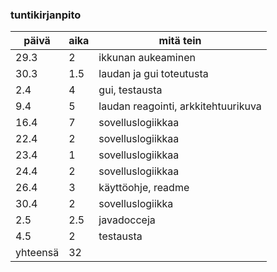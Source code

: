 ### tuntikirjanpito

päivä | aika | mitä tein
------------ | ------------ | ------------
29.3 | 2 | ikkunan aukeaminen
30.3 | 1.5 | laudan ja gui toteutusta
2.4 | 4 | gui, testausta
9.4 | 5 | laudan reagointi, arkkitehtuurikuva
16.4 | 7 | sovelluslogiikkaa
22.4 | 2 | sovelluslogiikkaa
23.4 | 1 | sovelluslogiikkaa
24.4 | 2 | sovelluslogiikkaa
26.4 | 3 | käyttöohje, readme
30.4 | 2 | sovelluslogiikka
2.5 | 2.5 | javadocceja
4.5 | 2 | testausta
yhteensä | 32 |
